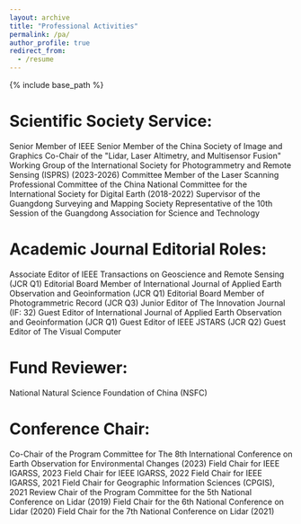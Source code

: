 ```yaml
---
layout: archive
title: "Professional Activities"
permalink: /pa/
author_profile: true
redirect_from:
  - /resume
---
```


{% include base_path %}

 
Scientific Society Service:
======
Senior Member of IEEE
Senior Member of the China Society of Image and Graphics
Co-Chair of the "Lidar, Laser Altimetry, and Multisensor Fusion" Working Group of the International Society for Photogrammetry and Remote Sensing (ISPRS) (2023-2026)
Committee Member of the Laser Scanning Professional Committee of the China National Committee for the International Society for Digital Earth (2018-2022)
Supervisor of the Guangdong Surveying and Mapping Society
Representative of the 10th Session of the Guangdong Association for Science and Technology

Academic Journal Editorial Roles:
======
Associate Editor of IEEE Transactions on Geoscience and Remote Sensing (JCR Q1)
Editorial Board Member of International Journal of Applied Earth Observation and Geoinformation (JCR Q1)
Editorial Board Member of Photogrammetric Record (JCR Q3)
Junior Editor of The Innovation Journal (IF: 32)
Guest Editor of International Journal of Applied Earth Observation and Geoinformation (JCR Q1)
Guest Editor of IEEE JSTARS (JCR Q2)
Guest Editor of The Visual Computer

Fund Reviewer:
======
National Natural Science Foundation of China (NSFC)

Conference Chair:
======
Co-Chair of the Program Committee for The 8th International Conference on Earth Observation for Environmental Changes (2023)
Field Chair for IEEE IGARSS, 2023
Field Chair for IEEE IGARSS, 2022
Field Chair for IEEE IGARSS, 2021
Field Chair for Geographic Information Sciences (CPGIS), 2021
Review Chair of the Program Committee for the 5th National Conference on Lidar (2019)
Field Chair for the 6th National Conference on Lidar (2020)
Field Chair for the 7th National Conference on Lidar (2021)
